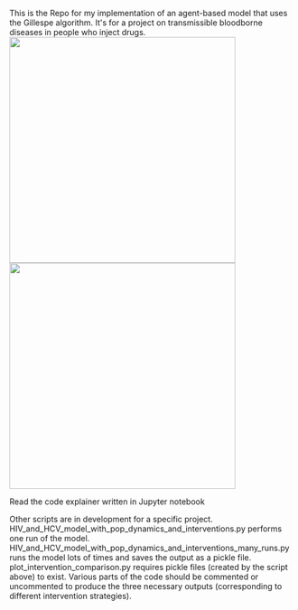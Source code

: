 This is the Repo for my implementation of an agent-based model that uses the Gillespe algorithm. It's for a project on transmissible bloodborne diseases in people who inject drugs.
<img src="https://github.com/user-attachments/assets/7921586d-8df0-4740-825a-c9337615d5b0" width="400"/>
<img src="https://github.com/user-attachments/assets/3d3391d7-9e9c-47a9-aa21-c5f8fef70da3" width="400"/>

Read the code explainer written in Jupyter notebook

Other scripts are in development for a specific project. 
HIV_and_HCV_model_with_pop_dynamics_and_interventions.py performs one run of the model. HIV_and_HCV_model_with_pop_dynamics_and_interventions_many_runs.py runs the model lots of times and saves the output as a pickle file. 
plot_intervention_comparison.py requires pickle files (created by the script above) to exist. Various parts of the code should be commented or uncommented to produce the three necessary outputs (corresponding to different intervention strategies).
